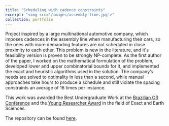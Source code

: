 ```yaml
---
title: "Scheduling with cadence constraints"
excerpt: "<img src='/images/assembly-line.jpg'>"
collection: portfolio
---
```


Project inspired by a large multinational automotive company, which imposes cadences in the assembly line when manufacturing their cars, so the ones with more demanding features are not scheduled in close proximity to each other. This problem is new in the literature, and it's feasibility version is proven to be strongly NP-complete. As the first author of the paper, I worked on the mathematical formulation of the problem, developed lower and upper combinatorial bounds for it, and implemented the exact and heuristic algorithms used in the solution. The company’s needs are solved to optimality in less than a second, while manual approaches take hours to produce a schedule and still violate the spacing constraints an average of 16 times per instance.

This work was awarded the Best Undergraduate Work at the [Brazilian OR Conference](https://sbpo2021.galoa.com.br/) and the [Young Researcher Award](http://www.propesq.ufpb.br/propesq/contents/noticias/xxx-enic-premiados-2022/lista-premiados-xxx_enic_2022.pdf) in the field of Exact and Earth Sciences.

The repository can be found [here](https://github.com/laradicp/scheduling-with-cadences).
